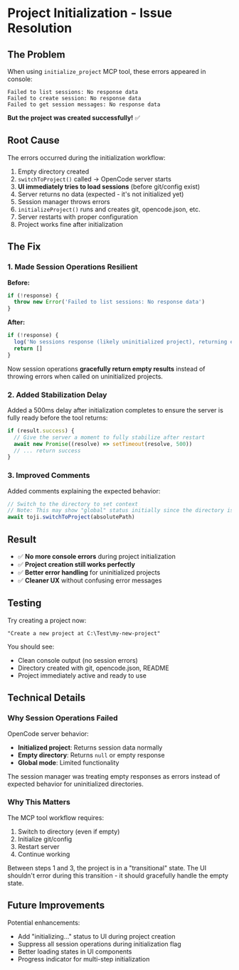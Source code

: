 # Project Initialization - Issue Resolution

## The Problem

When using `initialize_project` MCP tool, these errors appeared in console:

```
Failed to list sessions: No response data
Failed to create session: No response data
Failed to get session messages: No response data
```

**But the project was created successfully!** ✅

## Root Cause

The errors occurred during the initialization workflow:

1. Empty directory created
2. `switchToProject()` called → OpenCode server starts
3. **UI immediately tries to load sessions** (before git/config exist)
4. Server returns no data (expected - it's not initialized yet)
5. Session manager throws errors
6. `initializeProject()` runs and creates git, opencode.json, etc.
7. Server restarts with proper configuration
8. Project works fine after initialization

## The Fix

### 1. Made Session Operations Resilient

**Before:**
```typescript
if (!response) {
  throw new Error('Failed to list sessions: No response data')
}
```

**After:**
```typescript
if (!response) {
  log('No sessions response (likely uninitialized project), returning empty array')
  return []
}
```

Now session operations **gracefully return empty results** instead of throwing errors when called on uninitialized projects.

### 2. Added Stabilization Delay

Added a 500ms delay after initialization completes to ensure the server is fully ready before the tool returns:

```typescript
if (result.success) {
  // Give the server a moment to fully stabilize after restart
  await new Promise((resolve) => setTimeout(resolve, 500))
  // ... return success
}
```

### 3. Improved Comments

Added comments explaining the expected behavior:

```typescript
// Switch to the directory to set context
// Note: This may show "global" status initially since the directory is empty
await toji.switchToProject(absolutePath)
```

## Result

- ✅ **No more console errors** during project initialization
- ✅ **Project creation still works perfectly**
- ✅ **Better error handling** for uninitialized projects
- ✅ **Cleaner UX** without confusing error messages

## Testing

Try creating a project now:

```
"Create a new project at C:\Test\my-new-project"
```

You should see:
- Clean console output (no session errors)
- Directory created with git, opencode.json, README
- Project immediately active and ready to use

## Technical Details

### Why Session Operations Failed

OpenCode server behavior:
- **Initialized project**: Returns session data normally
- **Empty directory**: Returns `null` or empty response
- **Global mode**: Limited functionality

The session manager was treating empty responses as errors instead of expected behavior for uninitialized directories.

### Why This Matters

The MCP tool workflow requires:
1. Switch to directory (even if empty)
2. Initialize git/config
3. Restart server
4. Continue working

Between steps 1 and 3, the project is in a "transitional" state. The UI shouldn't error during this transition - it should gracefully handle the empty state.

## Future Improvements

Potential enhancements:
- Add "initializing..." status to UI during project creation
- Suppress all session operations during initialization flag
- Better loading states in UI components
- Progress indicator for multi-step initialization
